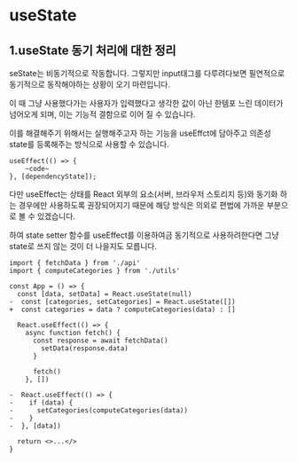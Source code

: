 # useState

## 1.useState 동기 처리에 대한 정리
seState는 비동기적으로 작동합니다. 그렇지만 input태그를 다루려다보면 필연적으로 동기적으로 동작해야하는 상황이 오기 마련입니다.

이 때 그냥 사용했다가는 사용자가 입력했다고 생각한 값이 아닌 한템포 느린 데이터가 넘어오게 되며, 이는 기능적 결함으로 이어 질 수 있습니다.

이를 해결해주기 위해서는 실행해주고자 하는 기능을 useEffct에 담아주고 의존성 state를 등록해주는 방식으로 사용할 수 있습니다.

```
useEffect(() => {
    ~code~
}, [dependencyState]);
```

다만 useEffect는 상태를 React 외부의 요소(서버, 브라우저 스토리지 등)와 동기화 하는 경우에만 사용하도록 권장되어지기 때문에 해당 방식은 의외로 편법에 가까운 부분으로 볼 수 있겠습니다.

하여 state setter 함수를 useEffect를 이용하여금 동기적으로 사용하려한다면 그냥 state로 쓰지 않는 것이 더 나을지도 모릅니다.

```
import { fetchData } from './api'
import { computeCategories } from './utils'

const App = () => {
  const [data, setData] = React.useState(null)
-  const [categories, setCategories] = React.useState([])
+  const categories = data ? computeCategories(data) : []

  React.useEffect(() => {
    async function fetch() {
      const response = await fetchData()
        setData(response.data)
      }

      fetch()
    }, [])

-  React.useEffect(() => {
-    if (data) {
-      setCategories(computeCategories(data))
-    }
-  }, [data])

  return <>...</>
}
```